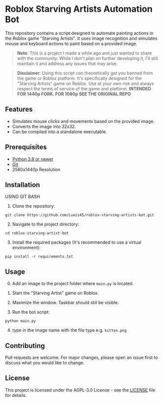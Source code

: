 # Roblox Starving Artists Automation Bot

This repository contains a script designed to automate painting actions in the Roblox game "Starving Artists". It uses image recognition and simulates mouse and keyboard actions to paint based on a provided image.

> **Note**: This is a project I made a while ago and just wanted to share with the community. While I don't plan on further developing it, I'll still maintain it and address any issues that may arise.

> **Disclaimer**: Using this script can theoretically get you banned from the game or Roblox platform. It's specifically designed for the "Starving Artists" game on Roblox. Use at your own risk and always respect the terms of service of the game and platform.
>                 **INTENDED FOR 1440p FORK. FOR 1080p SEE THE ORIGINAL REPO**

## Features

-   Simulates mouse clicks and movements based on the provided image.
-   Converts the image into 32x32.
-   Can be compiled into a standalone executable.

## Prerequisites

-   [Python 3.8 or newer](https://www.python.org/downloads/)
-   [Git](https://git-scm.com/downloads)
-   2560x1440p Resolution

## Installation
USING GIT BASH
1. Clone the repository:

```batch
git clone https://github.com/Luois45/roblox-starving-artists-bot.git
```

2. Navigate to the project directory:

```batch
cd roblox-starving-artist-bot
```

3. Install the required packages (It's recommended to use a virtual environment):

```batch
pip install -r requirements.txt
```

## Usage
0. Add an image to the project folder where `main.py` is located.
1. Start the "Starving Artist" game on Roblox.
2. Maximize the window. Taskbar should still be visible.

3. Run the bot script:

```batch
python main.py
```

4. type in the image name with the file type e.g. `kitten.png`

## Contributing

Pull requests are welcome. For major changes, please open an issue first to discuss what you would like to change.

## License

This project is licensed under the AGPL-3.0 License - see the [LICENSE](LICENSE) file for details.
